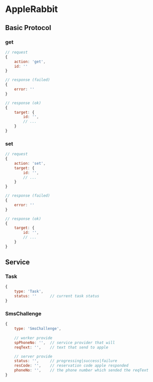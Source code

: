 # AppleRabbit

## Basic Protocol

### get
```javascript
// request
{
	action: 'get',
	id: ''
}

// response (failed)
{
	error: ''
}

// response (ok)
{
	target: {
		id: '',
		// ...
	}
}
```

### set

```javascript
// request
{
	action: 'set',
	target: {
		id: '',
		// ...
	}
}

// response (failed)
{
	error: ''
}

// response (ok)
{
	target: {
		id: '',
		// ...
	}
}
```

## Service

### Task

```javascript
{
	type: 'Task',
	status: ''		// current task status
}
```

### SmsChallenge

```javascript
{
	type: 'SmsChallenge',
	
	// worker provide
	spPhoneNo: '',	// service provider that will 
	reqText: '',	// text that send to apple

	// server provide
	status: '',		// progressing|success|failure
	resCode: '',	// reservation code apple responded
	phoneNo: '',	// the phone number which sended the reqText
}
```

